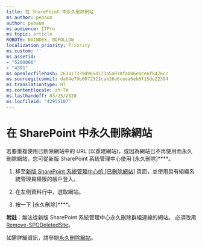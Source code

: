 ```yaml
---
title: 在 SharePoint 中永久刪除網站
ms.author: pebaum
author: pebaum
ms.audience: ITPro
ms.topic: article
ROBOTS: NOINDEX, NOFOLLOW
localization_priority: Priority
ms.custom: ''
ms.assetid:
- "5200006"
- "4391"
ms.openlocfilehash: 263317339d965d173a5a038fa006e0ce6f8476cc
ms.sourcegitcommit: da04e79b6072321caa16a6ceea6eb5f15de22394
ms.translationtype: HT
ms.contentlocale: zh-TW
ms.lasthandoff: 03/25/2020
ms.locfileid: "42955107"
---
```

# <a name="permanently-delete-a-site-in-sharepoint"></a>在 SharePoint 中永久刪除網站

若要重複使用已刪除網站中的 URL (以重建網站)，或因為網站已不再使用而永久刪除網站，您可從新版 SharePoint 系統管理中心使用 [永久刪除]****。 

1. 移至[新版 SharePoint 系統管理中心的 [已刪除網站]](https://admin.microsoft.com/sharepoint?page=recycleBin&modern=true) 頁面，並使用具有組織系統管理員權限的帳戶登入。 

2. 在左側資料行中，選取網站。 

3. 按一下 [永久刪除]****。 

**附註**：無法從新版 SharePoint 系統管理中心永久刪除群組連線的網站。 必須改用 [Remove-SPODeletedSite](https://docs.microsoft.com/powershell/module/sharepoint-online/remove-spodeletedsite)。  

如需詳細資訊，請參閱[永久刪除網站](https://docs.microsoft.com/sharepoint/delete-site-collection#permanently-delete-a-site)。 
